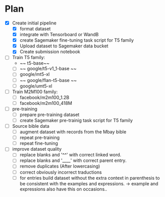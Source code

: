 # Plan

* [X] Create initial pipeline
  * [X] format dataset
  * [X] integrate with Tensorboard or WandB
  * [X] create Sagemaker fine-tuning task script for T5 family
  * [X] Upload dataset to Sagemaker data bucket
  * [X] Create submission notebook
* [ ] Train T5 family:
  * ~~ t5-base~~
  * [ ] ~~ google/t5-v1_1-base ~~
  * [ ] google/mt5-xl
  * [ ] ~~ google/flan-t5-base ~~
  * [ ] google/umt5-xl
* [ ] Train M2M100 family:
  * [ ] facebook/m2m100_1.2B
  * [ ] facebook/m2m100_418M
* [ ] pre-training
  * [ ] prepare pre-training dataset
  * [ ] create Sagemaker pre-trainig task script for T5 family
* [ ] Source bible data
  * [ ] augment dataset with records from the Mbay bible
  * [ ] repeat pre-training
  * [ ] repeat fine-tuning
* [ ] improve dataset quality
  * [ ] replace blanks and '^^' with correct linked word.
  * [ ] replace blanks and '____' with correct parent entry.
  * [ ] remove duplicates (After lowercasing)
  * [ ] correct obviously incorrect traductions
  * [ ] for entries build dataset without the extra context in parenthesis to be consistent with the examples and expressions. -> example and expressions also have this on occasions..
